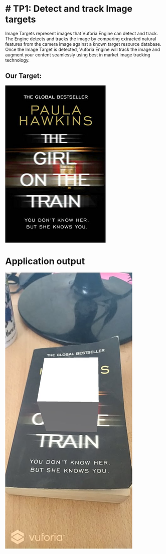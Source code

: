# # TP1:  Detect and track Image targets

Image Targets represent images that Vuforia Engine can detect and track. The Engine detects and tracks the image by comparing extracted natural features from the camera image against a known target resource database. Once the Image Target is detected, Vuforia Engine will track the image and augment your content seamlessly using best in market image tracking technology.

## Our Target:
![](Target/book.jpg)

# Application output
![](Target/screenshot.jpg)
